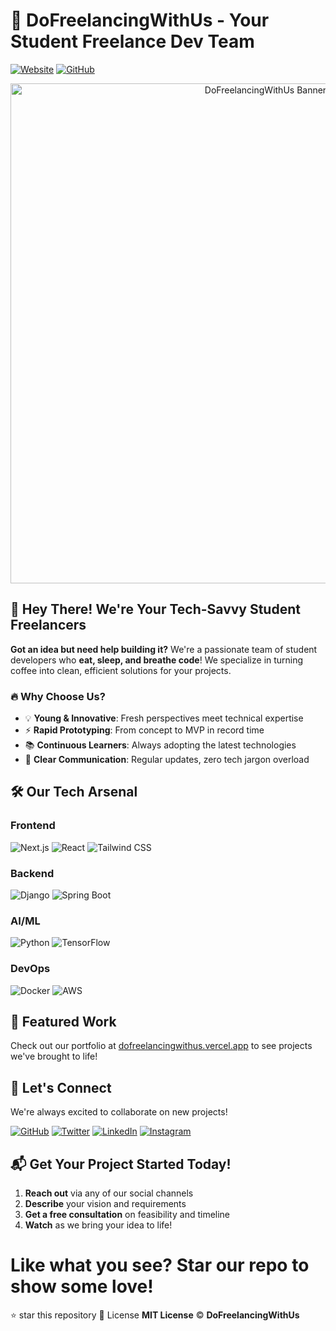 # 🚀 DoFreelancingWithUs - Your Student Freelance Dev Team  

[![Website](https://img.shields.io/badge/Visit-Our%20Website-blue?style=for-the-badge&logo=vercel)](https://dofreelancingwithus.vercel.app/)
[![GitHub](https://img.shields.io/badge/Star-Our%20Repo-yellow?style=for-the-badge&logo=github)](https://github.com/dofreelancingwithus/dofreelancingwithus)

<div align="center">
  <img src="https://dofreelancingwithus.vercel.app/dfwu.png" alt="DoFreelancingWithUs Banner" width="800">
</div>

## 👋 Hey There! We're Your Tech-Savvy Student Freelancers

**Got an idea but need help building it?** We're a passionate team of student developers who **eat, sleep, and breathe code**! We specialize in turning coffee into clean, efficient solutions for your projects.

### 🔥 Why Choose Us?
- 💡 **Young & Innovative**: Fresh perspectives meet technical expertise
- ⚡ **Rapid Prototyping**: From concept to MVP in record time
- 📚 **Continuous Learners**: Always adopting the latest technologies
- 💬 **Clear Communication**: Regular updates, zero tech jargon overload

## 🛠️ Our Tech Arsenal

### Frontend
![Next.js](https://img.shields.io/badge/Next.js-000000?style=for-the-badge&logo=nextdotjs)
![React](https://img.shields.io/badge/React-61DAFB?style=for-the-badge&logo=react&logoColor=white)
![Tailwind CSS](https://img.shields.io/badge/Tailwind_CSS-38B2AC?style=for-the-badge&logo=tailwind-css)

### Backend
![Django](https://img.shields.io/badge/Django-092E20?style=for-the-badge&logo=django)
![Spring Boot](https://img.shields.io/badge/Spring_Boot-6DB33F?style=for-the-badge&logo=spring)

### AI/ML
![Python](https://img.shields.io/badge/Python-3776AB?style=for-the-badge&logo=python)
![TensorFlow](https://img.shields.io/badge/TensorFlow-FF6F00?style=for-the-badge&logo=tensorflow)

### DevOps
![Docker](https://img.shields.io/badge/Docker-2496ED?style=for-the-badge&logo=docker)
![AWS](https://img.shields.io/badge/AWS-232F3E?style=for-the-badge&logo=amazon-aws)

## 🌟 Featured Work
Check out our portfolio at [dofreelancingwithus.vercel.app](https://dofreelancingwithus.vercel.app) to see projects we've brought to life!

## 💌 Let's Connect
We're always excited to collaborate on new projects!

[![GitHub](https://img.shields.io/badge/GitHub-181717?style=for-the-badge&logo=github)](https://github.com/dofreelancingwithus)
[![Twitter](https://img.shields.io/badge/Twitter-1DA1F2?style=for-the-badge&logo=twitter)](https://x.com/dofreelacing15)
[![LinkedIn](https://img.shields.io/badge/LinkedIn-0A66C2?style=for-the-badge&logo=linkedin)](https://www.linkedin.com/in/dofreelancingwithus)
[![Instagram](https://img.shields.io/badge/Instagram-E4405F?style=for-the-badge&logo=instagram)](https://www.instagram.com/dofreelancingwithus)

## 📬 Get Your Project Started Today!
1. **Reach out** via any of our social channels
2. **Describe** your vision and requirements
3. **Get a free consultation** on feasibility and timeline
4. **Watch** as we bring your idea to life!



# Like what you see? Star our repo to show some love!
⭐ star this repository
📜 License
**MIT License** © **DoFreelancingWithUs**  

```bash



